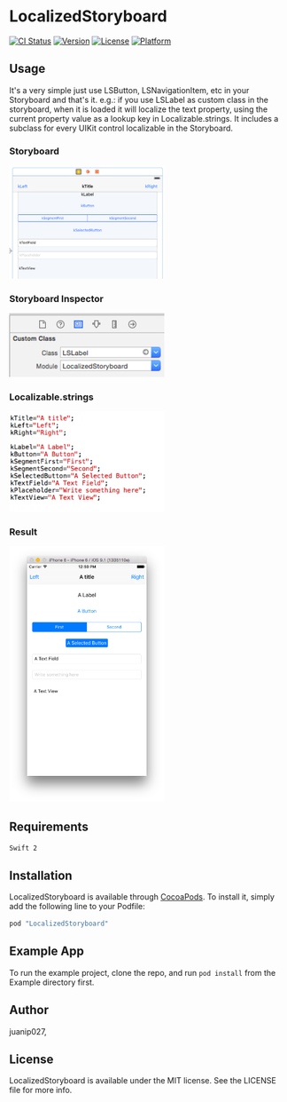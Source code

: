 # LocalizedStoryboard

[![CI Status](http://img.shields.io/travis/juanip027/LocalizedStoryboard.svg?style=flat)](https://travis-ci.org/juanip027/LocalizedStoryboard)
[![Version](https://img.shields.io/cocoapods/v/LocalizedStoryboard.svg?style=flat)](http://cocoapods.org/pods/LocalizedStoryboard)
[![License](https://img.shields.io/cocoapods/l/LocalizedStoryboard.svg?style=flat)](http://cocoapods.org/pods/LocalizedStoryboard)
[![Platform](https://img.shields.io/cocoapods/p/LocalizedStoryboard.svg?style=flat)](http://cocoapods.org/pods/LocalizedStoryboard)


## Usage
It's a very simple just use LSButton, LSNavigationItem, etc in your Storyboard and that's it.
e.g.: if you use LSLabel as custom class in the storyboard, when it is loaded it will localize the text property, using the current property value as a lookup key in Localizable.strings.
It includes a subclass for every UIKit control localizable in the Storyboard.

### Storyboard
<p>
<img src="https://raw.githubusercontent.com/juanip027/LocalizedStoryboard/master/img/storyboard.png" alt="lighten and darken color" width="280"/>
</p>

### Storyboard Inspector
<p>
<img src="https://raw.githubusercontent.com/juanip027/LocalizedStoryboard/master/img/inspector.png" alt="lighten and darken color" width="280"/>
</p>

### Localizable.strings
<p>
<img src="https://raw.githubusercontent.com/juanip027/LocalizedStoryboard/master/img/localized.png" alt="lighten and darken color" width="280"/>
</p>

### Result
<p> 
<img src="https://raw.githubusercontent.com/juanip027/LocalizedStoryboard/master/img/simulator.png" alt="lighten and darken color" width="280"/>
</p>

## Requirements
    Swift 2

## Installation

LocalizedStoryboard is available through [CocoaPods](http://cocoapods.org). To install
it, simply add the following line to your Podfile:

```ruby
pod "LocalizedStoryboard"
```

## Example App

To run the example project, clone the repo, and run `pod install` from the Example directory first.

## Author

juanip027, 

## License

LocalizedStoryboard is available under the MIT license. See the LICENSE file for more info.
